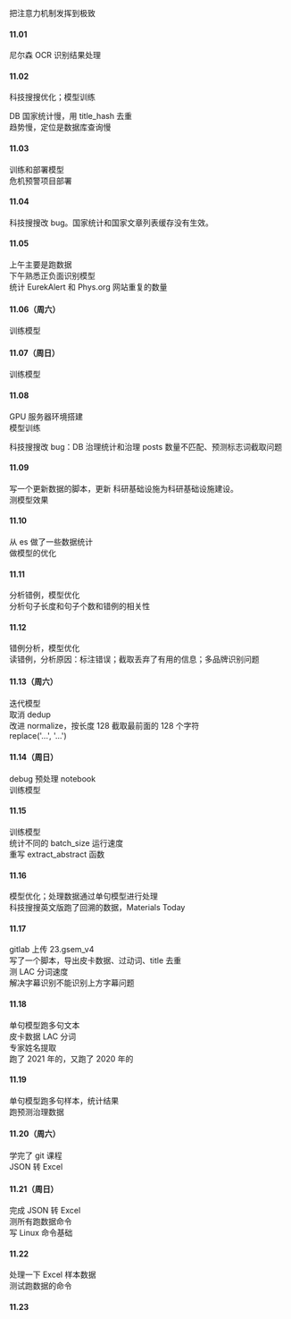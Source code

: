 
把注意力机制发挥到极致  


#### 11.01  

尼尔森 OCR 识别结果处理    


#### 11.02  

科技搜搜优化；模型训练  

DB 国家统计慢，用 title_hash 去重  
趋势慢，定位是数据库查询慢    


#### 11.03  

训练和部署模型  
危机预警项目部署  


#### 11.04  

科技搜搜改 bug。国家统计和国家文章列表缓存没有生效。  


#### 11.05  

上午主要是跑数据  
下午熟悉正负面识别模型  
统计 EurekAlert 和 Phys.org 网站重复的数量  


#### 11.06（周六）

训练模型  


#### 11.07（周日）

训练模型  


#### 11.08  

GPU 服务器环境搭建  
模型训练  

科技搜搜改 bug：DB 治理统计和治理 posts 数量不匹配、预测标志词截取问题  


#### 11.09  

写一个更新数据的脚本，更新 科研基础设施为科研基础设施建设。  
测模型效果  


#### 11.10  

从 es 做了一些数据统计  
做模型的优化  


#### 11.11  

分析错例，模型优化  
分析句子长度和句子个数和错例的相关性  


#### 11.12  

错例分析，模型优化  
读错例，分析原因：标注错误；截取丢弃了有用的信息；多品牌识别问题  


#### 11.13（周六）  

迭代模型  
取消 dedup  
改进 normalize，按长度 128 截取最前面的 128 个字符  
replace('...', '…')  


#### 11.14（周日）  

debug 预处理 notebook  
训练模型  


#### 11.15  

训练模型  
统计不同的 batch_size 运行速度  
重写 extract_abstract 函数  


#### 11.16  

模型优化；处理数据通过单句模型进行处理  
科技搜搜英文版跑了回溯的数据，Materials Today    


#### 11.17  

gitlab 上传 23.gsem_v4  
写了一个脚本，导出皮卡数据、过动词、title 去重  
测 LAC 分词速度  
解决字幕识别不能识别上方字幕问题  


#### 11.18  

单句模型跑多句文本  
皮卡数据 LAC 分词  
专家姓名提取  
跑了 2021 年的，又跑了 2020 年的  


#### 11.19  

单句模型跑多句样本，统计结果  
跑预测治理数据  


#### 11.20（周六）  

学完了 git 课程  
JSON 转 Excel  


#### 11.21（周日）  

完成 JSON 转 Excel  
测所有跑数据命令  
写 Linux 命令基础  


#### 11.22  

处理一下 Excel 样本数据  
测试跑数据的命令  


#### 11.23  




